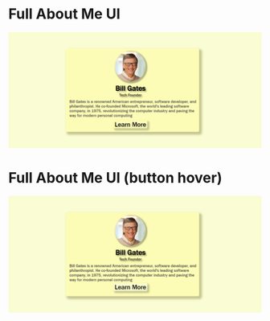 # Full About Me UI
![alt](aboutMEPage.png)

# Full About Me UI (button hover)
![alt](aboutMEPagehover.png)
